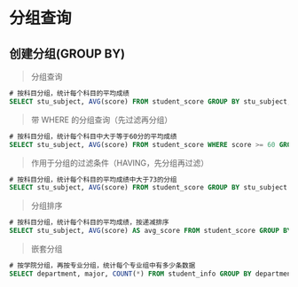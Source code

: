 # 分组查询

## 创建分组(GROUP BY)

> 分组查询

```sql
# 按科目分组，统计每个科目的平均成绩
SELECT stu_subject, AVG(score) FROM student_score GROUP BY stu_subject;
```

> 带 WHERE 的分组查询（先过滤再分组）

```sql
# 按科目分组，统计每个科目中大于等于60分的平均成绩
SELECT stu_subject, AVG(score) FROM student_score WHERE score >= 60 GROUP BY stu_subject;
```

> 作用于分组的过滤条件（HAVING，先分组再过滤）

```sql
# 按科目分组，统计每个科目的平均成绩中大于73的分组
SELECT stu_subject, AVG(score) FROM student_score GROUP BY stu_subject HAVING AVG(score) > 73;
```

> 分组排序

```sql
# 按科目分组，统计每个科目的平均成绩，按递减排序
SELECT stu_subject, AVG(score) AS avg_score FROM student_score GROUP BY stu_subject ORDER BY avg_score DESC;
```

> 嵌套分组

```sql
# 按学院分组，再按专业分组，统计每个专业组中有多少条数据
SELECT department, major, COUNT(*) FROM student_info GROUP BY department, major;
```
